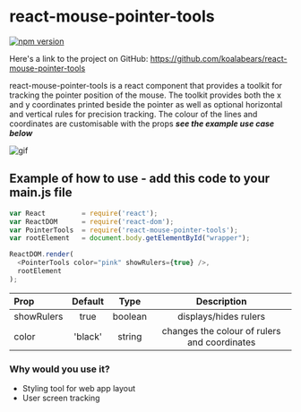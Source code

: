 # react-mouse-pointer-tools

[![npm version](https://badge.fury.io/js/react-mouse-pointer-tools.svg)](https://badge.fury.io/js/react-mouse-pointer-tools)

Here's a link to the project on GitHub: https://github.com/koalabears/react-mouse-pointer-tools

react-mouse-pointer-tools is a react component that provides a toolkit for tracking the pointer position of the mouse. The toolkit provides both the x and y coordinates printed beside the pointer as well as optional horizontal and vertical rules for precision tracking. The colour of the lines and coordinates are customisable with the props **_see the example use case below_**

![gif](https://cloud.githubusercontent.com/assets/12450298/10974076/3d789f12-83d8-11e5-9798-e4e2107a735d.gif)

## Example of how to use - add this code to your main.js file

``` javascript
var React         = require('react');
var ReactDOM      = require('react-dom');
var PointerTools  = require('react-mouse-pointer-tools');
var rootElement   = document.body.getElementById("wrapper");

ReactDOM.render(
  <PointerTools color="pink" showRulers={true} />,
  rootElement
);
```

| Prop  | Default  |Type | Description |
| :------------ |:---------------:| :-----------:| :---------------:|
| showRulers | true | boolean | displays/hides rulers|
| color | 'black' | string | changes the colour of rulers and coordinates |

### Why would you use it?

* Styling tool for web app layout
* User screen tracking
